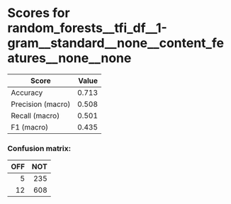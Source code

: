 # Scores for random_forests__tfi_df__1-gram__standard__none__content_features__none__none
|      Score      |Value|
|-----------------|----:|
|Accuracy         |0.713|
|Precision (macro)|0.508|
|Recall (macro)   |0.501|
|F1 (macro)       |0.435|

### Confusion matrix:
|OFF|NOT|
|--:|--:|
|  5|235|
| 12|608|
